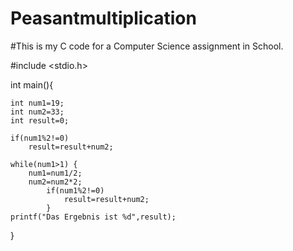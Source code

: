 # Peasantmultiplication

#This is my C code for a Computer Science assignment in School.

#include <stdio.h>


int main(){
	
	int num1=19;
	int num2=33;
	int result=0;

	if(num1%2!=0)		
		result=result+num2;

	while(num1>1) {
		num1=num1/2;
		num2=num2*2;
			if(num1%2!=0)
				result=result+num2;
			}
	printf("Das Ergebnis ist %d",result);
}
